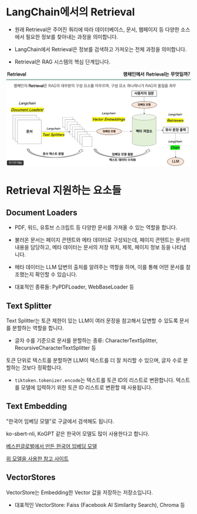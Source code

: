 # LangChain에서의 Retrieval

- 원래 Retrieval은 주어진 쿼리에 따라 데이터베이스, 문서, 웹페이지 등 다양한 소스에서 필요한 정보를 찾아내는 과정을 의미합니다.

- LangChain에서 Retrieval은 정보를 검색하고 가져오는 전체 과정을 의미합니다.

- Retrieval은 RAG 시스템의 핵심 단계입니다.

![Retrieval과정](./images/retrieval과정.jpg)

# Retrieval 지원하는 요소들

## Document Loaders

- PDF, 워드, 유튜브 스크립트 등 다양한 문서를 가져올 수 있는 역할을 합니다.

- 불러온 문서는 페이지 콘텐트와 메타 데이터로 구성되는데, 페이지 콘텐트는 문서의 내용을 담당하고, 메타 데이터는 문서의 저장 위치, 제목, 페이지 정보 등을 나타냅니다.

- 메타 데이터는 LLM 답변의 출처를 알려주는 역할을 하며, 이를 통해 어떤 문서를 참조했는지 확인할 수 있습니다.

- 대표적인 종류들: PyPDFLoader, WebBaseLoader 등

## Text Splitter

Text Splitter는 토큰 제한이 있는 LLM이 여러 문장을 참고해서 답변할 수 있도록 문서를 분할하는 역할을 합니다.

- 글자 수를 기준으로 문서를 분할하는 종류: CharacterTextSplitter, RecursiveCharacterTextSplitter 등

토큰 단위로 텍스트를 분할하면 LLM이 텍스트를 더 잘 처리할 수 있으며, 글자 수로 분할하는 것보다 정확합니다.

- `tiktoken.tokenizer.encode`는 텍스트를 토큰 ID의 리스트로 변환합니다. 텍스트를 모델에 입력하기 위한 토큰 ID 리스트로 변환할 때 사용됩니다.

## Text Embedding

"한국어 임베딩 모델"로 구글에서 검색해도 됩니다.

ko-sbert-nli, KoGPT 같은 한국어 모델도 많이 사용한다고 합니다.

[베스핀글로벌에서 만든 한국어 임베딩 모델](https://huggingface.co/bespin-global/klue-sroberta-base-continue-learning-by-mnr)

[위 모델을 사용한 참고 사이트](https://acer2.snu.ac.kr/)

## VectorStores

VectorStore는 Embedding한 Vector 값을 저장하는 저장소입니다.

- 대표적인 VectorStore: Faiss (Facebook AI Similarity Search), Chroma 등

